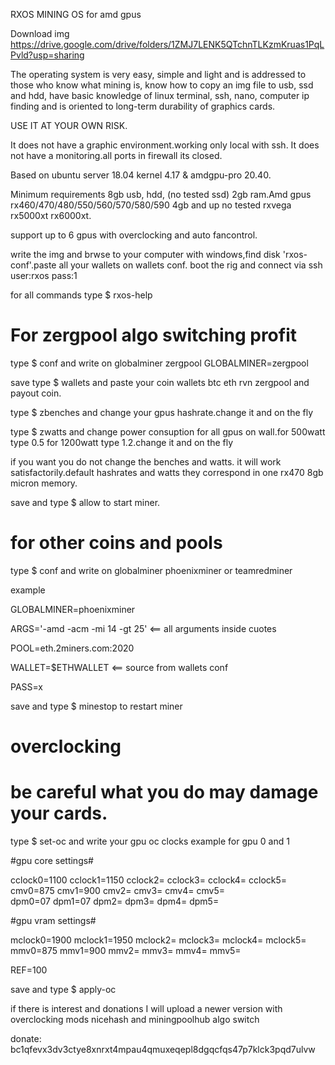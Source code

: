 RXOS MINING OS for amd gpus

Download img https://drive.google.com/drive/folders/1ZMJ7LENK5QTchnTLKzmKruas1PqLPvld?usp=sharing

The operating system is very easy, simple and light and is addressed to those who know what mining is, know how to copy an img file to usb, ssd and hdd, have basic knowledge of linux terminal, ssh, nano, computer ip finding and is oriented to long-term durability of graphics cards.

USE IT AT YOUR OWN RISK.

It does not have a graphic environment.working only local with ssh.
It does not have a monitoring.all ports in firewall its closed.

Based on ubuntu server 18.04 kernel 4.17 & amdgpu-pro 20.40.

Minimum requirements 8gb usb, hdd, (no tested ssd) 2gb ram.Amd gpus rx460/470/480/550/560/570/580/590 4gb and up no tested rxvega rx5000xt rx6000xt.

support up to 6 gpus with overclocking and auto fancontrol.

write the img and brwse to your computer with windows,find disk 'rxos-conf'.paste all your wallets on wallets conf.
boot the rig and connect via ssh
user:rxos
pass:1

for all commands type $ rxos-help

# For zergpool algo switching profit

type $ conf and write on globalminer zergpool GLOBALMINER=zergpool 

save
type $ wallets and paste your coin wallets btc eth rvn zergpool and payout coin.

type $ zbenches and change your gpus hashrate.change it and on the fly

type $ zwatts and change power consuption for all gpus on wall.for 500watt type 0.5 for 1200watt type 1.2.change it and on the fly

if you want you do not change the benches and watts. it will work satisfactorily.default hashrates and watts they correspond in one rx470 8gb micron memory.

save and type $ allow to start miner.

# for other coins and pools

type $ conf and write on globalminer phoenixminer or teamredminer

example

GLOBALMINER=phoenixminer

ARGS='-amd -acm -mi 14 -gt 25' <== all arguments inside cuotes

POOL=eth.2miners.com:2020

WALLET=$ETHWALLET <== source from  wallets conf

PASS=x

save and type $ minestop to restart miner

# overclocking

# be careful what you do may damage your cards.

type $ set-oc and write your gpu oc clocks 
example for gpu 0 and 1

#gpu core settings#        

cclock0=1100   cclock1=1150    cclock2=    cclock3=    cclock4=    cclock5=
cmv0=875        cmv1=900        cmv2=        cmv3=        cmv4=        cmv5=                     
dpm0=07         dpm1=07         dpm2=         dpm3=         dpm4=         dpm5=                
                    
#gpu vram settings#

mclock0=1900    mclock1=1950    mclock2=    mclock3=    mclock4=    mclock5=
mmv0=875        mmv1=900        mmv2=        mmv3=        mmv4=        mmv5=

REF=100

save and type $ apply-oc

if there is interest and donations I will upload a newer version with overclocking mods nicehash and miningpoolhub algo switch

donate: bc1qfevx3dv3ctye8xnrxt4mpau4qmuxeqepl8dgqcfqs47p7klck3pqd7ulvw
